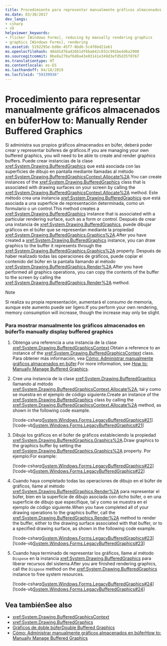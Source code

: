 ```yaml
---
title: Procedimiento para representar manualmente gráficos almacenados en búfer
ms.date: 03/30/2017
dev_langs:
- csharp
- vb
helpviewer_keywords:
- flicker [Windows Forms], reducing by manually rendering graphics
- graphics [Windows Forms], rendering
ms.assetid: 5192295e-bd8e-45f7-8bd6-5c4f6bd21e61
ms.openlocfilehash: 48dd1d76a42661df6ba642c032c991be4d6a2900
ms.sourcegitcommit: 0be8a279af6d8a43e03141e349d3efd5d35f8767
ms.translationtype: HT
ms.contentlocale: es-ES
ms.lasthandoff: 04/18/2019
ms.locfileid: "59339936"
---
```

# <a name="how-to-manually-render-buffered-graphics"></a><span data-ttu-id="382d4-102">Procedimiento para representar manualmente gráficos almacenados en búfer</span><span class="sxs-lookup"><span data-stu-id="382d4-102">How to: Manually Render Buffered Graphics</span></span>
<span data-ttu-id="382d4-103">Si administra sus propios gráficos almacenados en búfer, deberá poder crear y representar búferes de gráficos.</span><span class="sxs-lookup"><span data-stu-id="382d4-103">If you are managing your own buffered graphics, you will need to be able to create and render graphics buffers.</span></span> <span data-ttu-id="382d4-104">Puede crear instancias de la clase <xref:System.Drawing.BufferedGraphics> que está asociada con las superficies de dibujo en pantalla mediante llamadas al método <xref:System.Drawing.BufferedGraphicsContext.Allocate%2A>.</span><span class="sxs-lookup"><span data-stu-id="382d4-104">You can create instances of the <xref:System.Drawing.BufferedGraphics> class that is associated with drawing surfaces on your screen by calling the <xref:System.Drawing.BufferedGraphicsContext.Allocate%2A> method.</span></span> <span data-ttu-id="382d4-105">Este método crea una instancia <xref:System.Drawing.BufferedGraphics> que está asociada a una superficie de representación determinada, como un formulario o un control.</span><span class="sxs-lookup"><span data-stu-id="382d4-105">This method creates a <xref:System.Drawing.BufferedGraphics> instance that is associated with a particular rendering surface, such as a form or control.</span></span> <span data-ttu-id="382d4-106">Después de crear una instancia de <xref:System.Drawing.BufferedGraphics>, puede dibujar gráficos en el búfer que se representan mediante la propiedad <xref:System.Drawing.BufferedGraphics.Graphics%2A>.</span><span class="sxs-lookup"><span data-stu-id="382d4-106">After you have created a <xref:System.Drawing.BufferedGraphics> instance, you can draw graphics to the buffer it represents through the <xref:System.Drawing.BufferedGraphics.Graphics%2A> property.</span></span> <span data-ttu-id="382d4-107">Después de haber realizado todas las operaciones de gráficos, puede copiar el contenido del búfer en la pantalla llamando al método <xref:System.Drawing.BufferedGraphics.Render%2A>.</span><span class="sxs-lookup"><span data-stu-id="382d4-107">After you have performed all graphics operations, you can copy the contents of the buffer to the screen by calling the <xref:System.Drawing.BufferedGraphics.Render%2A> method.</span></span>  
  
> [!NOTE]
>  <span data-ttu-id="382d4-108">Si realiza su propia representación, aumentará el consumo de memoria, aunque este aumento puede ser ligero.</span><span class="sxs-lookup"><span data-stu-id="382d4-108">If you perform your own rendering, memory consumption will increase, though the increase may only be slight.</span></span>  
  
### <a name="to-manually-display-buffered-graphics"></a><span data-ttu-id="382d4-109">Para mostrar manualmente los gráficos almacenados en búfer</span><span class="sxs-lookup"><span data-stu-id="382d4-109">To manually display buffered graphics</span></span>  
  
1. <span data-ttu-id="382d4-110">Obtenga una referencia a una instancia de la clase <xref:System.Drawing.BufferedGraphicsContext>.</span><span class="sxs-lookup"><span data-stu-id="382d4-110">Obtain a reference to an instance of the <xref:System.Drawing.BufferedGraphicsContext> class.</span></span> <span data-ttu-id="382d4-111">Para obtener más información, vea [Cómo: Administrar manualmente gráficos almacenados en búfer](how-to-manually-manage-buffered-graphics.md).</span><span class="sxs-lookup"><span data-stu-id="382d4-111">For more information, see [How to: Manually Manage Buffered Graphics](how-to-manually-manage-buffered-graphics.md).</span></span>  
  
2. <span data-ttu-id="382d4-112">Cree una instancia de la clase <xref:System.Drawing.BufferedGraphics> llamando al método <xref:System.Drawing.BufferedGraphicsContext.Allocate%2A>, tal y como se muestra en el ejemplo de código siguiente.</span><span class="sxs-lookup"><span data-stu-id="382d4-112">Create an instance of the <xref:System.Drawing.BufferedGraphics> class by calling the <xref:System.Drawing.BufferedGraphicsContext.Allocate%2A> method, as shown in the following code example.</span></span>  
  
     [!code-csharp[System.Windows.Forms.LegacyBufferedGraphics#21](~/samples/snippets/csharp/VS_Snippets_Winforms/System.Windows.Forms.LegacyBufferedGraphics/CS/Class1.cs#21)]
     [!code-vb[System.Windows.Forms.LegacyBufferedGraphics#21](~/samples/snippets/visualbasic/VS_Snippets_Winforms/System.Windows.Forms.LegacyBufferedGraphics/VB/Class1.vb#21)]  
  
3. <span data-ttu-id="382d4-113">Dibuje los gráficos en el búfer de gráficos estableciendo la propiedad <xref:System.Drawing.BufferedGraphics.Graphics%2A>.</span><span class="sxs-lookup"><span data-stu-id="382d4-113">Draw graphics to the graphics buffer by setting the <xref:System.Drawing.BufferedGraphics.Graphics%2A> property.</span></span> <span data-ttu-id="382d4-114">Por ejemplo:</span><span class="sxs-lookup"><span data-stu-id="382d4-114">For example:</span></span>  
  
     [!code-csharp[System.Windows.Forms.LegacyBufferedGraphics#22](~/samples/snippets/csharp/VS_Snippets_Winforms/System.Windows.Forms.LegacyBufferedGraphics/CS/Class1.cs#22)]
     [!code-vb[System.Windows.Forms.LegacyBufferedGraphics#22](~/samples/snippets/visualbasic/VS_Snippets_Winforms/System.Windows.Forms.LegacyBufferedGraphics/VB/Class1.vb#22)]  
  
4. <span data-ttu-id="382d4-115">Cuando haya completado todas las operaciones de dibujo en el búfer de gráficos, llame al método <xref:System.Drawing.BufferedGraphics.Render%2A> para representar el búfer, bien en la superficie de dibujo asociada con dicho búfer, o en una superficie de dibujo que especifique, tal y como se muestra en el ejemplo de código siguiente.</span><span class="sxs-lookup"><span data-stu-id="382d4-115">When you have completed all of your drawing operations to the graphics buffer, call the <xref:System.Drawing.BufferedGraphics.Render%2A> method to render the buffer, either to the drawing surface associated with that buffer, or to a specified drawing surface, as shown in the following code example.</span></span>  
  
     [!code-csharp[System.Windows.Forms.LegacyBufferedGraphics#23](~/samples/snippets/csharp/VS_Snippets_Winforms/System.Windows.Forms.LegacyBufferedGraphics/CS/Class1.cs#23)]
     [!code-vb[System.Windows.Forms.LegacyBufferedGraphics#23](~/samples/snippets/visualbasic/VS_Snippets_Winforms/System.Windows.Forms.LegacyBufferedGraphics/VB/Class1.vb#23)]  
  
5. <span data-ttu-id="382d4-116">Cuando haya terminado de representar los gráficos, llame al método `Dispose` en la instancia <xref:System.Drawing.BufferedGraphics> para liberar recursos del sistema.</span><span class="sxs-lookup"><span data-stu-id="382d4-116">After you are finished rendering graphics, call the `Dispose` method on the <xref:System.Drawing.BufferedGraphics> instance to free system resources.</span></span>  
  
     [!code-csharp[System.Windows.Forms.LegacyBufferedGraphics#24](~/samples/snippets/csharp/VS_Snippets_Winforms/System.Windows.Forms.LegacyBufferedGraphics/CS/Class1.cs#24)]
     [!code-vb[System.Windows.Forms.LegacyBufferedGraphics#24](~/samples/snippets/visualbasic/VS_Snippets_Winforms/System.Windows.Forms.LegacyBufferedGraphics/VB/Class1.vb#24)]  
  
## <a name="see-also"></a><span data-ttu-id="382d4-117">Vea también</span><span class="sxs-lookup"><span data-stu-id="382d4-117">See also</span></span>

- <xref:System.Drawing.BufferedGraphicsContext>
- <xref:System.Drawing.BufferedGraphics>
- [<span data-ttu-id="382d4-118">Gráficos de doble búfer</span><span class="sxs-lookup"><span data-stu-id="382d4-118">Double Buffered Graphics</span></span>](double-buffered-graphics.md)
- [<span data-ttu-id="382d4-119">Cómo: Administrar manualmente gráficos almacenados en búfer</span><span class="sxs-lookup"><span data-stu-id="382d4-119">How to: Manually Manage Buffered Graphics</span></span>](how-to-manually-manage-buffered-graphics.md)
